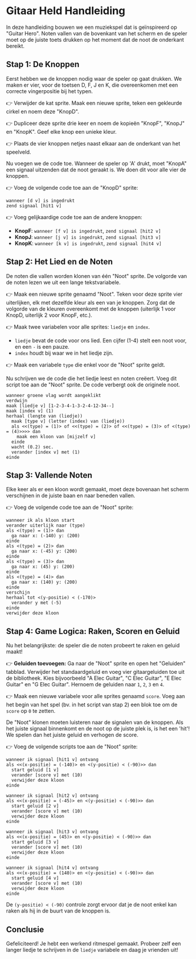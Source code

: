 # Gitaar Held Handleiding

In deze handleiding bouwen we een muziekspel dat is geïnspireerd op "Guitar Hero". Noten vallen van de bovenkant van het scherm en de speler moet op de juiste toets drukken op het moment dat de noot de onderkant bereikt.

## Stap 1: De Knoppen

Eerst hebben we de knoppen nodig waar de speler op gaat drukken. We maken er vier, voor de toetsen D, F, J en K, die overeenkomen met een correcte vingerpositie bij het typen.

👉 Verwijder de kat sprite. Maak een nieuwe sprite, teken een gekleurde cirkel en noem deze "KnopD".

👉 Dupliceer deze sprite drie keer en noem de kopieën "KnopF", "KnopJ" en "KnopK". Geef elke knop een unieke kleur.

👉 Plaats de vier knoppen netjes naast elkaar aan de onderkant van het speelveld.

Nu voegen we de code toe. Wanneer de speler op 'A' drukt, moet "KnopA" een signaal uitzenden dat de noot geraakt is. We doen dit voor alle vier de knoppen.

👉 Voeg de volgende code toe aan de "KnopD" sprite:

```scratchblocks:nl
wanneer [d v] is ingedrukt
zend signaal [hit1 v]
```

👉 Voeg gelijkaardige code toe aan de andere knoppen:
- **KnopF**: `wanneer [f v] is ingedrukt`, `zend signaal [hit2 v]`
- **KnopJ**: `wanneer [j v] is ingedrukt`, `zend signaal [hit3 v]`
- **KnopK**: `wanneer [k v] is ingedrukt`, `zend signaal [hit4 v]`

## Stap 2: Het Lied en de Noten

De noten die vallen worden klonen van één "Noot" sprite. De volgorde van de noten lezen we uit een lange tekstvariabele.

👉 Maak een nieuwe sprite genaamd "Noot". Teken voor deze sprite vier uiterlijken, elk met dezelfde kleur als een van je knoppen. Zorg dat de volgorde van de kleuren overeenkomt met de knoppen (uiterlijk 1 voor KnopD, uiterlijk 2 voor KnopF, etc.).

👉 Maak twee variabelen voor alle sprites: `liedje` en `index`.
- `liedje` bevat de code voor ons lied. Een cijfer (1-4) stelt een noot voor, en een `-` is een pauze.
- `index` houdt bij waar we in het liedje zijn.

👉 Maak een variabele `type` die enkel voor de "Noot" sprite geldt.

Nu schrijven we de code die het liedje leest en noten creëert. Voeg dit script toe aan de "Noot" sprite. De code verbergt ook de originele noot.

```scratchblocks:nl
wanneer groene vlag wordt aangeklikt
verdwijn
maak [liedje v] [1-2-3-4-1-3-2-4-12-34--]
maak [index v] (1)
herhaal (lengte van (liedje))
  maak [type v] (letter (index) van (liedje))
  als <<(type) = (1)> of <<(type) = (2)> of <<(type) = (3)> of <(type) = (4)>>>> dan
    maak een kloon van [mijzelf v]
  einde
  wacht (0.2) sec.
  verander [index v] met (1)
einde
```

## Stap 3: Vallende Noten

Elke keer als er een kloon wordt gemaakt, moet deze bovenaan het scherm verschijnen in de juiste baan en naar beneden vallen.

👉 Voeg de volgende code toe aan de "Noot" sprite:

```scratchblocks:nl
wanneer ik als kloon start
verander uiterlijk naar (type)
als <(type) = (1)> dan
  ga naar x: (-140) y: (200)
einde
als <(type) = (2)> dan
  ga naar x: (-45) y: (200)
einde
als <(type) = (3)> dan
  ga naar x: (45) y: (200)
einde
als <(type) = (4)> dan
  ga naar x: (140) y: (200)
einde
verschijn
herhaal tot <(y-positie) < (-170)>
  verander y met (-5)
einde
verwijder deze kloon
```

## Stap 4: Game Logica: Raken, Scoren en Geluid

Nu het belangrijkste: de speler die de noten probeert te raken en geluid maakt!

👉 **Geluiden toevoegen:** Ga naar de "Noot" sprite en open het "Geluiden" tabblad. Verwijder het standaardgeluid en voeg vier gitaargeluiden toe uit de bibliotheek. Kies bijvoorbeeld "A Elec Guitar", "C Elec Guitar", "E Elec Guitar" en "G Elec Guitar". Hernoem de geluiden naar `1`, `2`, `3` en `4`.

👉 Maak een nieuwe variabele voor alle sprites genaamd `score`. Voeg aan het begin van het spel (bv. in het script van stap 2) een blok toe om de `score` op `0` te zetten.

De "Noot" klonen moeten luisteren naar de signalen van de knoppen. Als het juiste signaal binnenkomt en de noot op de juiste plek is, is het een 'hit'! We spelen dan het juiste geluid en verhogen de score.

👉 Voeg de volgende scripts toe aan de "Noot" sprite:

```scratchblocks:nl
wanneer ik signaal [hit1 v] ontvang
als <<(x-positie) = (-140)> en <(y-positie) < (-90)>> dan
  start geluid [1 v]
  verander [score v] met (10)
  verwijder deze kloon
einde

wanneer ik signaal [hit2 v] ontvang
als <<(x-positie) = (-45)> en <(y-positie) < (-90)>> dan
  start geluid [2 v]
  verander [score v] met (10)
  verwijder deze kloon
einde

wanneer ik signaal [hit3 v] ontvang
als <<(x-positie) = (45)> en <(y-positie) < (-90)>> dan
  start geluid [3 v]
  verander [score v] met (10)
  verwijder deze kloon
einde

wanneer ik signaal [hit4 v] ontvang
als <<(x-positie) = (140)> en <(y-positie) < (-90)>> dan
  start geluid [4 v]
  verander [score v] met (10)
  verwijder deze kloon
einde
```
De `(y-positie) < (-90)` controle zorgt ervoor dat je de noot enkel kan raken als hij in de buurt van de knoppen is.

## Conclusie

Gefeliciteerd! Je hebt een werkend ritmespel gemaakt. Probeer zelf een langer liedje te schrijven in de `liedje` variabele en daag je vrienden uit!
